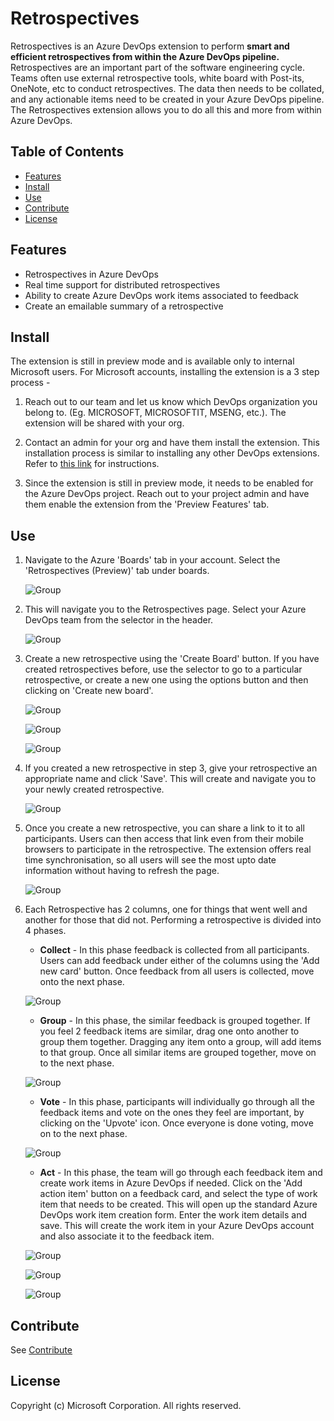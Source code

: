 # Retrospectives

Retrospectives is an Azure DevOps extension to perform **smart and efficient retrospectives from within the Azure DevOps pipeline.** Retrospectives are an important part of the software engineering cycle. Teams often use external retrospective tools, white board with Post-its, OneNote, etc to conduct retrospectives. The data then needs to be collated, and any actionable items need to be created in your Azure DevOps pipeline. The Retrospectives extension allows you to do all this and more from within Azure DevOps.

## Table of Contents

- [Features](#features)
- [Install](#install)
- [Use](#use)
- [Contribute](#contribute)
- [License](#license)

## Features

- Retrospectives in Azure DevOps
- Real time support for distributed retrospectives
- Ability to create Azure DevOps work items associated to feedback
- Create an emailable summary of a retrospective

## Install

The extension is still in preview mode and is available only to internal Microsoft users. For Microsoft accounts, installing the extension is a 3 step process -

1. Reach out to our team and let us know which DevOps organization you belong to. (Eg. MICROSOFT, MICROSOFTIT, MSENG, etc.). The extension will be shared with your org.
2. Contact an admin for your org and have them install the extension. This installation process is similar to installing any other DevOps extensions. Refer to [this link](https://docs.microsoft.com/en-us/azure/devops/marketplace/install-extension?view=vsts) for instructions.

3. Since the extension is still in preview mode, it needs to be enabled for the Azure DevOps project. Reach out to your project admin and have them enable the extension from the 'Preview Features' tab.

## Use

1. Navigate to the Azure 'Boards' tab in your account. Select the 'Retrospectives (Preview)' tab under boards.

   ![Group](Extension/src/Retrospective.Hub.Extension/images/usage/boardandretrospectivestab.png)

2. This will navigate you to the Retrospectives page. Select your Azure DevOps team from the selector in the header.

   ![Group](Extension/src/Retrospective.Hub.Extension/images/usage/teamselection.png)

3. Create a new retrospective using the 'Create Board' button. If you have created retrospectives before, use the selector to go to a particular retrospective, or create a new one using the options button and then clicking on 'Create new board'.

   ![Group](Extension/src/Retrospective.Hub.Extension/images/usage/createretrospective.png)

   ![Group](Extension/src/Retrospective.Hub.Extension/images/usage/createretrospective2.png)

   ![Group](Extension/src/Retrospective.Hub.Extension/images/usage/navigatetoretrospective.png)

4. If you created a new retrospective in step 3, give your retrospective an appropriate name and click 'Save'. This will create and navigate you to your newly created retrospective.

   ![Group](Extension/src/Retrospective.Hub.Extension/images/usage/createretrospectiveform.png)

5. Once you create a new retrospective, you can share a link to it to all participants. Users can then access that link even from their mobile browsers to participate in the retrospective. The extension offers real time synchronisation, so all users will see the most upto date information without having to refresh the page.

   ![Group](Extension/src/Retrospective.Hub.Extension/images/usage/boardlink.png)

6. Each Retrospective has 2 columns, one for things that went well and another for those that did not. Performing a retrospective is divided into 4 phases.

   - **Collect** - In this phase feedback is collected from all participants. Users can add feedback under either of the columns using the 'Add new card' button. Once feedback from all users is collected, move onto the next phase.

   ![Group](Extension/src/Retrospective.Hub.Extension/images/usage/createfeedback.png)

   - **Group** - In this phase, the similar feedback is grouped together. If you feel 2 feedback items are similar, drag one onto another to group them together. Dragging any item onto a group, will add items to that group. Once all similar items are grouped together, move on to the next phase.

   ![Group](Extension/src/Retrospective.Hub.Extension/images/usage/groupfeedback.png)

   - **Vote** - In this phase, participants will individually go through all the feedback items and vote on the ones they feel are important, by clicking on the 'Upvote' icon. Once everyone is done voting, move on to the next phase.

   ![Group](Extension/src/Retrospective.Hub.Extension/images/usage/votingphase.png)

   - **Act** - In this phase, the team will go through each feedback item and create work items in Azure DevOps if needed. Click on the 'Add action item' button on a feedback card, and select the type of work item that needs to be created. This will open up the standard Azure DevOps work item creation form. Enter the work item details and save. This will create the work item in your Azure DevOps account and also associate it to the feedback item.

   ![Group](Extension/src/Retrospective.Hub.Extension/images/usage/addactionitem.png)

   ![Group](Extension/src/Retrospective.Hub.Extension/images/usage/newbugform.png)

   ![Group](Extension/src/Retrospective.Hub.Extension/images/usage/addactionitemsaved.png)

## Contribute

See [Contribute](https://github.com/microsoft/vsts-extension-retrospectives/blob/master/Extension/CONTRIBUTING.md)

## License

Copyright (c) Microsoft Corporation. All rights reserved.
